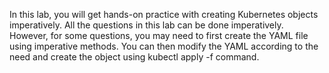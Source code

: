 In this lab, you will get hands-on practice with creating Kubernetes objects imperatively. All the questions in this lab can be done imperatively.
However, for some questions, you may need to first create the YAML file using imperative methods.
You can then modify the YAML according to the need and create the object using kubectl apply -f command.
